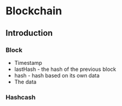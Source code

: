 # Blockchain
## Introduction
### Block
* Timestamp
* lastHash - the hash of the previous block 
* hash - hash based on its own data
* The data

### Hashcash